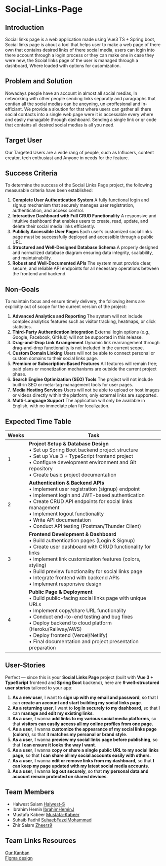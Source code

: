 # Social-Links-Page

## Introduction
Social links page is a web application made using Vue3 TS + Spring boot, Social links page is about a tool that helps user to make a web page of there own that contains desired links of there social media, users can login into there account through a login process or they can make one in case they were new, the Scoial links page of the user is managed through a dashboard, Where loaded with options for cusomization.

## Problem and Solution
Nowadays people have an account in almost all social medias, In networking with other people sending links separatly and paragraphs that contian all the social medias can be anoyning, un-proffesional and in-efficiant.
We provide a sloution for that where users can gather all there social contacts into a single web page were it is accessable every where and easliy managable through dashboard.
Sending a single link or qr code that contains all desired social medias is all you need.   

## Target User
Our Targeted Users are a wide rang of people, such as Influcers, content creator, tech enthusiast and Anyone in needs for the feature.   

## **Success Criteria**
To determine the success of the Social Links Page project, the following measurable criteria have been established:

1. **Complete User Authentication System**
   A fully functional login and signup mechanism that securely manages user registration, authentication, and access control.
2. **Interactive Dashboard with Full CRUD Functionality**
   A responsive and intuitive dashboard that enables users to create, read, update, and delete their social media links efficiently.
3. **Publicly Accessible User Pages**
   Each user’s customized social links page must be successfully deployed and accessible through a public URL.
4. **Structured and Well-Designed Database Schema**
   A properly designed and normalized database diagram ensuring data integrity, scalability, and maintainability.
5. **Robust and Well-Documented APIs**
   The system must provide clear, secure, and reliable API endpoints for all necessary operations between the frontend and backend.


## **Non-Goals**
To maintain focus and ensure timely delivery, the following items are explicitly out of scope for the current version of the project:

1. **Advanced Analytics and Reporting**
   The system will not include complex analytics features such as visitor tracking, heatmaps, or click statistics.
2. **Third-Party Authentication Integration**
   External login options (e.g., Google, Facebook, GitHub) will not be supported in this release.
4. **Drag-and-Drop Link Arrangement**
   Dynamic link rearrangement through drag-and-drop functionality is not included in the current scope.
5. **Custom Domain Linking**
   Users will not be able to connect personal or custom domains to their social links page.
6. **Premium or Subscription-Based Features**
   All features will remain free; paid plans or monetization mechanisms are outside the current project phase.
7. **Search Engine Optimization (SEO) Tools**
   The project will not include built-in SEO or meta-tag management tools for user pages.
8. **Media Hosting Services**
   Users will not be able to upload or host images or videos directly within the platform; only external links are supported.
9. **Multi-Language Support**
   The application will only be available in English, with no immediate plan for localization.


## Expected Time Table

| Weeks | Task |
|-------|------|
| 1     | **Project Setup & Database Design**<br>• Set up Spring Boot backend project structure<br>• Set up Vue 3 + TypeScript frontend project<br>• Configure development environment and Git repository<br>• Create basic project documentation |
| 2     | **Authentication & Backend APIs**<br>• Implement user registration (signup) endpoint<br>• Implement login and JWT-based authentication<br>• Create CRUD API endpoints for social links management<br>• Implement logout functionality<br>• Write API documentation<br>• Conduct API testing (Postman/Thunder Client) |
| 3     | **Frontend Development & Dashboard**<br>• Build authentication pages (Login & Signup)<br>• Create user dashboard with CRUD functionality for links<br>• Implement link customization features (colors, styling)<br>• Build preview functionality for social links page<br>• Integrate frontend with backend APIs<br>• Implement responsive design |
| 4     | **Public Page & Deployment**<br>• Build public-facing social links page with unique URLs<br>• Implement copy/share URL functionality<br>• Conduct end-to-end testing and bug fixes<br>• Deploy backend to cloud platform (Heroku/Railway/AWS)<br>• Deploy frontend (Vercel/Netlify)<br>• Final documentation and project presentation preparation |

## User-Stories
Perfect — since this is your **Social Links Page** project (built with **Vue 3 + TypeScript** frontend and **Spring Boot** backend), here are **9 well-structured user stories** tailored to your app:

1. **As a new user**, I want to **sign up with my email and password**, so that I can **create an account and start building my social links page**.
2. **As a returning user**, I want to **log in securely to my dashboard**, so that I can **manage and edit my existing links**.
3. **As a user**, I wanna **add links to my various social media platforms**, so that **visitors can easily access all my online profiles from one page**.
4. **As a user**, I wanna **customize the appearance of my social links page (colors)**, so that **it matches my personal or brand style**.
5. **As a user**, I wanna **preview my social links page before publishing**, so that **I can ensure it looks the way I want**.
6. **As a user**, I wanna **copy or share a single public URL to my social links page**, so that **I can share all my social accounts easily with others**.
7. **As a user**, I wanna **edit or remove links from my dashboard**, so that **I can keep my page updated with my latest social media accounts**.
8. **As a user**, I wanna **log out securely**, so that **my personal data and account remain protected on shared devices**.

## Team Members 
- Halwest Salam [Halwest-S](https://github.com/Halwest-S)
- Ibrahim Hemin [IbrahimHeminJ](https://github.com/IbrahimHeminJ)
- Mustafa Kabeer [Mustafa-Kabeer](https://github.com/Mustafa-Kabeer)
- Suhaib Fadhil [SuhaebFazelMohammad](https://github.com/SuhaebFazelMohammad)
- Zhir Salam [Zheers9](https://github.com/Zheers9)


## Team Links Resources
[Our Kanban](https://trello.com/invite/b/68f2864a1d463749d57c831f/ATTIe20ffc9dde2872cde5513eea36c5bfbbBF22C3AD/social-links-page)   
[Figma design](https://www.figma.com/design/YyVY83BTaMs8ojsVnbOHZk/Social-Links-Page?node-id=0-1&t=lYUZrxpuYDuBCmtm-1)
